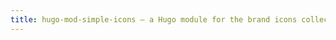 ```yaml
---
title: hugo-mod-simple-icons — a Hugo module for the brand icons collection **Simple Icons**
---
```

